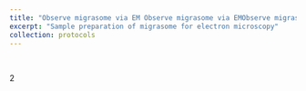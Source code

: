 ```yaml
---
title: "Observe migrasome via EM Observe migrasome via EMObserve migrasome via EMObserve migrasome via EMObserve migrasome via EMObserve migrasome via EMObserve migrasome via EMObserve migrasome via EMObserve migrasome via EMObserve migrasome via EMObserve migrasome via EMObserve migrasome via EM "
excerpt: "Sample preparation of migrasome for electron microscopy"
collection: protocols
---
```


<br>

2
